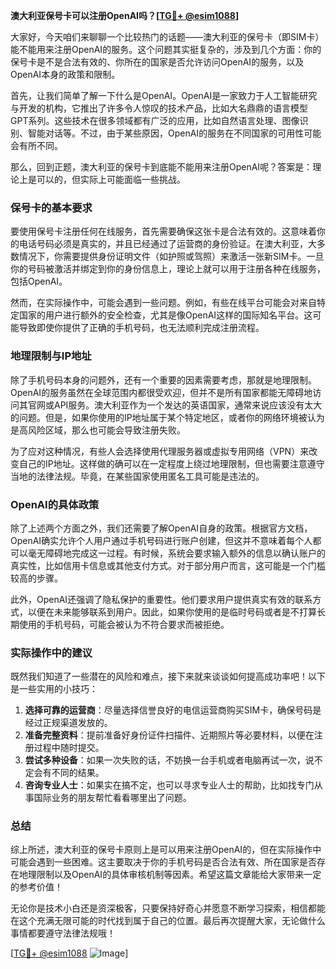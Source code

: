 **澳大利亚保号卡可以注册OpenAI吗？[[TG💪+ @esim1088](https://t.me/s/esim1088)]**

大家好，今天咱们来聊聊一个比较热门的话题——澳大利亚的保号卡（即SIM卡）能不能用来注册OpenAI的服务。这个问题其实挺复杂的，涉及到几个方面：你的保号卡是不是合法有效的、你所在的国家是否允许访问OpenAI的服务，以及OpenAI本身的政策和限制。

首先，让我们简单了解一下什么是OpenAI。OpenAI是一家致力于人工智能研究与开发的机构，它推出了许多令人惊叹的技术产品，比如大名鼎鼎的语言模型GPT系列。这些技术在很多领域都有广泛的应用，比如自然语言处理、图像识别、智能对话等。不过，由于某些原因，OpenAI的服务在不同国家的可用性可能会有所不同。

那么，回到正题，澳大利亚的保号卡到底能不能用来注册OpenAI呢？答案是：理论上是可以的，但实际上可能面临一些挑战。

### **保号卡的基本要求**

要使用保号卡注册任何在线服务，首先需要确保这张卡是合法有效的。这意味着你的电话号码必须是真实的，并且已经通过了运营商的身份验证。在澳大利亚，大多数情况下，你需要提供身份证明文件（如护照或驾照）来激活一张新SIM卡。一旦你的号码被激活并绑定到你的身份信息上，理论上就可以用于注册各种在线服务，包括OpenAI。

然而，在实际操作中，可能会遇到一些问题。例如，有些在线平台可能会对来自特定国家的用户进行额外的安全检查，尤其是像OpenAI这样的国际知名平台。这可能导致即使你提供了正确的手机号码，也无法顺利完成注册流程。

### **地理限制与IP地址**

除了手机号码本身的问题外，还有一个重要的因素需要考虑，那就是地理限制。OpenAI的服务虽然在全球范围内都很受欢迎，但并不是所有国家都能无障碍地访问其官网或API服务。澳大利亚作为一个发达的英语国家，通常来说应该没有太大的问题。但是，如果你使用的IP地址属于某个特定地区，或者你的网络环境被认为是高风险区域，那么也可能会导致注册失败。

为了应对这种情况，有些人会选择使用代理服务器或虚拟专用网络（VPN）来改变自己的IP地址。这样做的确可以在一定程度上绕过地理限制，但也需要注意遵守当地的法律法规。毕竟，在某些国家使用匿名工具可能是违法的。

### **OpenAI的具体政策**

除了上述两个方面之外，我们还需要了解OpenAI自身的政策。根据官方文档，OpenAI确实允许个人用户通过手机号码进行账户创建，但这并不意味着每个人都可以毫无障碍地完成这一过程。有时候，系统会要求输入额外的信息以确认账户的真实性，比如信用卡信息或其他支付方式。对于部分用户而言，这可能是一个门槛较高的步骤。

此外，OpenAI还强调了隐私保护的重要性。他们要求用户提供真实有效的联系方式，以便在未来能够联系到用户。因此，如果你使用的是临时号码或者是不打算长期使用的手机号码，可能会被认为不符合要求而被拒绝。

### **实际操作中的建议**

既然我们知道了一些潜在的风险和难点，接下来就来谈谈如何提高成功率吧！以下是一些实用的小技巧：

1. **选择可靠的运营商**：尽量选择信誉良好的电信运营商购买SIM卡，确保号码是经过正规渠道发放的。
2. **准备完整资料**：提前准备好身份证件扫描件、近期照片等必要材料，以便在注册过程中随时提交。
3. **尝试多种设备**：如果一次失败的话，不妨换一台手机或者电脑再试一次，说不定会有不同的结果。
4. **咨询专业人士**：如果实在搞不定，也可以寻求专业人士的帮助，比如找专门从事国际业务的朋友帮忙看看哪里出了问题。

### **总结**

综上所述，澳大利亚的保号卡原则上是可以用来注册OpenAI的，但在实际操作中可能会遇到一些困难。这主要取决于你的手机号码是否合法有效、所在国家是否存在地理限制以及OpenAI的具体审核机制等因素。希望这篇文章能给大家带来一定的参考价值！

无论你是技术小白还是资深极客，只要保持好奇心并愿意不断学习探索，相信都能在这个充满无限可能的时代找到属于自己的位置。最后再次提醒大家，无论做什么事情都要遵守法律法规哦！

[[TG💪+ @esim1088](https://t.me/s/esim1088) ![Image](https://i.postimg.cc/4NQfJmqS/Snipaste-2025-05-13-00-14-12.png)]